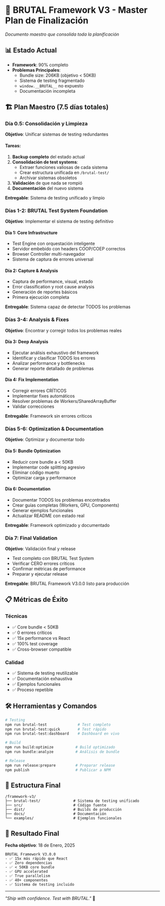 # 🎯 BRUTAL Framework V3 - Master Plan de Finalización

*Documento maestro que consolida toda la planificación*

## 📊 Estado Actual

- **Framework**: 90% completo
- **Problemas Principales**:
  - Bundle size: 206KB (objetivo < 50KB)
  - Sistema de testing fragmentado
  - `window.__BRUTAL__` no expuesto
  - Documentación incompleta

## 🏗️ Plan Maestro (7.5 días totales)

### Día 0.5: Consolidación y Limpieza
**Objetivo**: Unificar sistemas de testing redundantes

#### Tareas:
1. **Backup completo** del estado actual
2. **Consolidación de test systems**:
   - Extraer funciones valiosas de cada sistema
   - Crear estructura unificada en `/brutal-test/`
   - Archivar sistemas obsoletos
3. **Validación** de que nada se rompió
4. **Documentación** del nuevo sistema

**Entregable**: Sistema de testing unificado y limpio

### Días 1-2: BRUTAL Test System Foundation
**Objetivo**: Implementar el sistema de testing definitivo

#### Día 1: Core Infrastructure
- Test Engine con orquestación inteligente
- Servidor embebido con headers COOP/COEP correctos
- Browser Controller multi-navegador
- Sistema de captura de errores universal

#### Día 2: Capture & Analysis
- Captura de performance, visual, estado
- Error classification y root cause analysis
- Generación de reportes básicos
- Primera ejecución completa

**Entregable**: Sistema capaz de detectar TODOS los problemas

### Días 3-4: Analysis & Fixes
**Objetivo**: Encontrar y corregir todos los problemas reales

#### Día 3: Deep Analysis
- Ejecutar análisis exhaustivo del framework
- Identificar y clasificar TODOS los errores
- Analizar performance y bottlenecks
- Generar reporte detallado de problemas

#### Día 4: Fix Implementation
- Corregir errores CRÍTICOS
- Implementar fixes automáticos
- Resolver problemas de Workers/SharedArrayBuffer
- Validar correcciones

**Entregable**: Framework sin errores críticos

### Días 5-6: Optimization & Documentation
**Objetivo**: Optimizar y documentar todo

#### Día 5: Bundle Optimization
- Reducir core bundle a < 50KB
- Implementar code splitting agresivo
- Eliminar código muerto
- Optimizar carga y performance

#### Día 6: Documentation
- Documentar TODOS los problemas encontrados
- Crear guías completas (Workers, GPU, Components)
- Generar ejemplos funcionales
- Actualizar README con estado real

**Entregable**: Framework optimizado y documentado

### Día 7: Final Validation
**Objetivo**: Validación final y release

- Test completo con BRUTAL Test System
- Verificar CERO errores críticos
- Confirmar métricas de performance
- Preparar y ejecutar release

**Entregable**: BRUTAL Framework V3.0.0 listo para producción

## 📋 Métricas de Éxito

### Técnicas
- ✅ Core bundle < 50KB
- ✅ 0 errores críticos
- ✅ 15x performance vs React
- ✅ 100% test coverage
- ✅ Cross-browser compatible

### Calidad
- ✅ Sistema de testing reutilizable
- ✅ Documentación exhaustiva
- ✅ Ejemplos funcionales
- ✅ Proceso repetible

## 🛠️ Herramientas y Comandos

```bash
# Testing
npm run brutal-test              # Test completo
npm run brutal-test:quick        # Test rápido
npm run brutal-test:dashboard    # Dashboard en vivo

# Build
npm run build:optimize          # Build optimizado
npm run bundle:analyze          # Análisis de bundle

# Release
npm run release:prepare         # Preparar release
npm publish                     # Publicar a NPM
```

## 📁 Estructura Final

```
/framework-v3/
├── brutal-test/               # Sistema de testing unificado
├── src/                       # Código fuente
├── dist/                      # Builds de producción
├── docs/                      # Documentación
└── examples/                  # Ejemplos funcionales
```

## 🚀 Resultado Final

**Fecha objetivo**: 18 de Enero, 2025

```
BRUTAL Framework V3.0.0
- ✅ 15x más rápido que React
- ✅ Zero dependencias
- ✅ < 50KB core bundle
- ✅ GPU accelerated
- ✅ True parallelism
- ✅ 40+ componentes
- ✅ Sistema de testing incluido
```

---

*"Ship with confidence. Test with BRUTAL."* 💪
